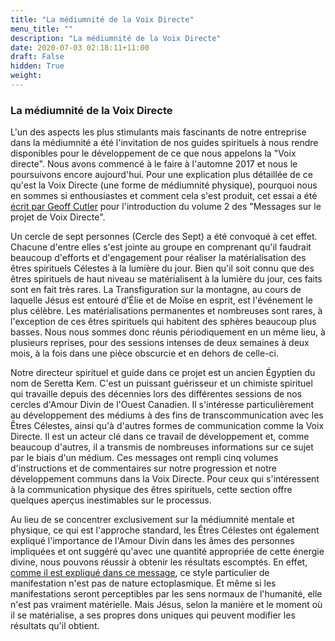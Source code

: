 ```yaml
---
title: "La médiumnité de la Voix Directe"
menu_title: ""
description: "La médiumnité de la Voix Directe"
date: 2020-07-03 02:18:11+11:00
draft: False
hidden: True
weight:
---
```

### La médiumnité de la Voix Directe

L'un des aspects les plus stimulants mais fascinants de notre entreprise dans la médiumnité a été l'invitation de nos guides spirituels à nous rendre disponibles pour le développement de ce que nous appelons la "Voix directe". Nous avons commencé à le faire à l'automne 2017 et nous le poursuivons encore aujourd'hui. Pour une explication plus détaillée de ce qu'est la Voix Directe (une forme de médiumnité physique), pourquoi nous en sommes si enthousiastes et comment cela s'est produit, cet essai a été [écrit par Geoff Cutler](/fr-mediumship/fr-the-context-of-the-direct-voice-project/) pour l'introduction du volume 2 des "Messages sur le projet de Voix Directe".

Un cercle de sept personnes (Cercle des Sept) a été convoqué à cet effet. Chacune d'entre elles s'est jointe au groupe en comprenant qu'il faudrait beaucoup d'efforts et d'engagement pour réaliser la matérialisation des êtres spirituels Célestes à la lumière du jour. Bien qu'il soit connu que des êtres spirituels de haut niveau se matérialisent à la lumière du jour, ces faits sont en fait très rares. La Transfiguration sur la montagne, au cours de laquelle Jésus est entouré d’Élie et de Moïse en esprit, est l'événement le plus célèbre. Les matérialisations permanentes et nombreuses sont rares, à l'exception de ces êtres spirituels qui habitent des sphères beaucoup plus basses. Nous nous sommes donc réunis périodiquement en un même lieu, à plusieurs reprises, pour des sessions intenses de deux semaines à deux mois, à la fois dans une pièce obscurcie et en dehors de celle-ci.

Notre directeur spirituel et guide dans ce projet est un ancien Égyptien du nom de Seretta Kem. C'est un puissant guérisseur et un chimiste spirituel qui travaille depuis des décennies lors des différentes sessions de nos cercles d'Amour Divin de l'Ouest Canadien. Il s'intéresse particulièrement au développement des médiums à des fins de transcommunication avec les Êtres Célestes, ainsi qu'à d'autres formes de communication comme la Voix Directe. Il est un acteur clé dans ce travail de développement et, comme beaucoup d'autres, il a transmis de nombreuses informations sur ce sujet par le biais d'un médium. Ces messages ont rempli cinq volumes d'instructions et de commentaires sur notre progression et notre développement communs dans la Voix Directe. Pour ceux qui s'intéressent à la communication physique des êtres spirituels, cette section offre quelques aperçus inestimables sur le processus.

Au lieu de se concentrer exclusivement sur la médiumnité mentale et physique, ce qui est l'approche standard, les Êtres Célestes ont également expliqué l'importance de l'Amour Divin dans les âmes des personnes impliquées et ont suggéré qu'avec une quantité appropriée de cette énergie divine, nous pouvons réussir à obtenir les résultats escomptés. En effet, [comme il est expliqué dans ce message](******************), ce style particulier de manifestation n'est pas de nature ectoplasmique. Et même si les manifestations seront perceptibles par les sens normaux de l'humanité, elle n'est pas vraiment matérielle. Mais Jésus, selon la manière et le moment où il se matérialise, a ses propres dons uniques qui peuvent modifier les résultats qu'il obtient.
